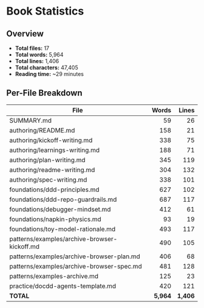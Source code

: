 # Book Statistics

## Overview

- **Total files:** 17
- **Total words:** 5,964
- **Total lines:** 1,406
- **Total characters:** 47,405
- **Reading time:** ~29 minutes

## Per-File Breakdown

| File | Words | Lines |
|------|------:|------:|
| SUMMARY.md | 59 | 26 |
| authoring/README.md | 158 | 21 |
| authoring/kickoff-writing.md | 338 | 75 |
| authoring/learnings-writing.md | 188 | 71 |
| authoring/plan-writing.md | 345 | 119 |
| authoring/readme-writing.md | 304 | 132 |
| authoring/spec-writing.md | 338 | 101 |
| foundations/ddd-principles.md | 627 | 102 |
| foundations/ddd-repo-guardrails.md | 687 | 117 |
| foundations/debugger-mindset.md | 412 | 61 |
| foundations/napkin-physics.md | 93 | 19 |
| foundations/toy-model-rationale.md | 493 | 117 |
| patterns/examples/archive-browser-kickoff.md | 490 | 105 |
| patterns/examples/archive-browser-plan.md | 406 | 68 |
| patterns/examples/archive-browser-spec.md | 481 | 128 |
| patterns/examples-archive.md | 125 | 23 |
| practice/docdd-agents-template.md | 420 | 121 |
| **TOTAL** | **5,964** | **1,406** |
